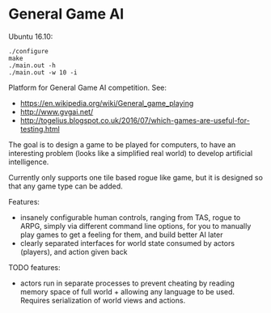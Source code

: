 # General Game AI

Ubuntu 16.10:

    ./configure
    make
    ./main.out -h
    ./main.out -w 10 -i

Platform for General Game AI competition. See:

- <https://en.wikipedia.org/wiki/General_game_playing>
- <http://www.gvgai.net/>
- <http://togelius.blogspot.co.uk/2016/07/which-games-are-useful-for-testing.html>

The goal is to design a game to be played for computers, to have an interesting problem (looks like a simplified real world) to develop artificial intelligence.

Currently only supports one tile based rogue like game, but it is designed so that any game type can be added.

Features:

- insanely configurable human controls, ranging from TAS, rogue to ARPG, simply via different command line options, for you to manually play games to get a feeling for them, and build better AI later
- clearly separated interfaces for world state consumed by actors (players), and action given back

TODO features:

- actors run in separate processes to prevent cheating by reading memory space of full world + allowing any language to be used. Requires serialization of world views and actions.

